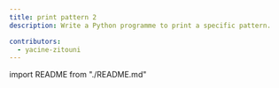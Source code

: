 ```yaml
--- 
title: print pattern 2
description: Write a Python programme to print a specific pattern.

contributors:
  - yacine-zitouni
---
```


import README from "./README.md"

<README />
